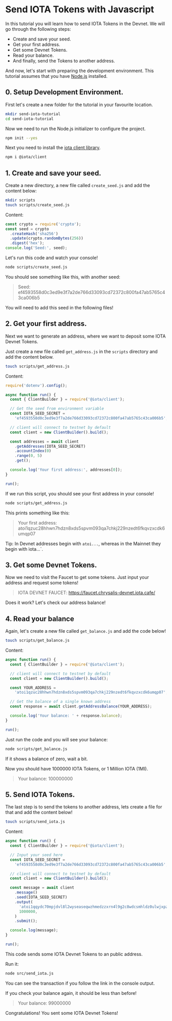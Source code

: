 # Send IOTA Tokens with Javascript

In this tutorial you will learn how to send IOTA Tokens in the Devnet. We will go through the following steps:

- Create and save your seed.
- Get your first address.
- Get some Devnet Tokens.
- Read your balance.
- And finally, send the Tokens to another address.

And now, let's start with preparing the development environment. This tutorial assumes that you have [Node.js](https://nodejs.org/en/) installed.

## 0. Setup Development Environment.

First let's create a new folder for the tutorial in your favourite location.

```bash
mkdir send-iota-tutorial
cd send-iota-tutorial
```

Now we need to run the Node.js initializer to configure the project.

```bash
npm init --yes
```

Next you need to install the [iota client library](https://github.com/iotaledger/iota.rs/tree/dev/bindings/nodejs).

```bash
npm i @iota/client
```

## 1. Create and save your seed.

Create a new directory, a new file called `create_seed.js` and add the content below:

```bash
mkdir scripts
touch scripts/create_seed.js
```

Content:

```javascript
const crypto = require('crypto');
const seed = crypto
  .createHash('sha256')
  .update(crypto.randomBytes(256))
  .digest('hex');
console.log('Seed:', seed);
```

Let's run this code and watch your console!

```bash
node scripts/create_seed.js
```

You should see something like this, with another seed:

> Seed: ef4593558d0c3ed9e3f7a2de766d33093cd72372c800fa47ab5765c43ca006b5

You will need to add this seed in the following files!

## 2. Get your first address.

Next we want to generate an address, where we want to deposit some IOTA Devnet Tokens.

Just create a new file called `get_address.js` in the `scripts` directory and add the content below.

```bash
touch scripts/get_address.js
```

Content:

```javascript
require('dotenv').config();

async function run() {
  const { ClientBuilder } = require('@iota/client');

  // Get the seed from environment variable
  const IOTA_SEED_SECRET =
    'ef4593558d0c3ed9e3f7a2de766d33093cd72372c800fa47ab5765c43ca006b5';

  // client will connect to testnet by default
  const client = new ClientBuilder().build();

  const addresses = await client
    .getAddresses(IOTA_SEED_SECRET)
    .accountIndex(0)
    .range(0, 5)
    .get();

  console.log('Your first address:', addresses[0]);
}

run();
```

If we run this script, you should see your first address in your console!

```bash
node scripts/get_address.js
```

This prints something like this:

> Your first address: atoi1qzuc28hhwn7hdzn8xds5spvm093qa7chkj229nzedt6fkqvzxcdk6umqp07

Tip: In Devnet addresses begin with `atoi...`, whereas in the Mainnet they begin with ìota...`.

## 3. Get some Devnet Tokens.

Now we need to visit the Faucet to get some tokens. Just input your address and request some tokens!

> IOTA DEVNET FAUCET: https://faucet.chrysalis-devnet.iota.cafe/

Does it work? Let's check our address balance!

## 4. Read your balance

Again, let's create a new file called `get_balance.js` and add the code below!

```bash
touch scripts/get_balance.js
```

Content:

```javascript
async function run() {
  const { ClientBuilder } = require('@iota/client');

  // client will connect to testnet by default
  const client = new ClientBuilder().build();

  const YOUR_ADDRESS =
    'atoi1qzuc28hhwn7hdzn8xds5spvm093qa7chkj229nzedt6fkqvzxcdk6umqp07';

  // Get the balance of a single known address
  const response = await client.getAddressBalance(YOUR_ADDRESS);

  console.log('Your balance: ' + response.balance);
}

run();
```

Just run the code and you will see your balance:

```bash
node scripts/get_balance.js
```

If it shows a balance of zero, wait a bit.

Now you should have 1000000 IOTA Tokens, or 1 Million IOTA (1MI).

> Your balance: 100000000

## 5. Send IOTA Tokens.

The last step is to send the tokens to another address, lets create a file for that and add the content below!

```bash
touch scripts/send_iota.js
```

Content:

```javascript
async function run() {
  const { ClientBuilder } = require('@iota/client');

  // Input your seed here
  const IOTA_SEED_SECRET =
    'ef4593558d0c3ed9e3f7a2de766d33093cd72372c800fa47ab5765c43ca006b5';

  // client will connect to testnet by default
  const client = new ClientBuilder().build();

  const message = await client
    .message()
    .seed(IOTA_SEED_SECRET)
    .output(
      'atoi1qqydc70mpjdvl8l2wyseaseqwzhmedzzxrn4l9g2c8wdcsmhldz0ulwjxpz',
      1000000,
    )
    .submit();

  console.log(message);
}

run();
```

This code sends some IOTA Devnet Tokens to an public address.

Run it:

```bash
node src/send_iota.js
```

You can see the transaction if you follow the link in the console output.

If you check your balance again, it should be less than before!

> Your balance: 99000000

Congratulations! You sent some IOTA Devnet Tokens!